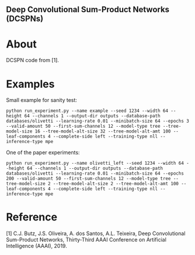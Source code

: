 Deep Convolutional Sum-Product Networks (DCSPNs)
------------------------------------------------

# About
DCSPN code from [1].

# Examples

Small example for sanity test:

```
python run_experiment.py --name example --seed 1234 --width 64 --height 64 --channels 1 --output-dir outputs --database-path databases/olivetti --learning-rate 0.01 --minibatch-size 64 --epochs 3 --valid-amount 50 --first-sum-channels 12 --model-type tree --tree-model-size 16 --tree-model-alt-size 32 --tree-model-alt-amt 100 --leaf-components 4 --complete-side left --training-type nll --inference-type mpe
```

One of the paper experiments:

```
python run_experiment.py --name olivetti_left --seed 1234 --width 64 --height 64 --channels 1 --output-dir outputs --database-path databases/olivetti --learning-rate 0.01 --minibatch-size 64 --epochs 200 --valid-amount 50 --first-sum-channels 12 --model-type tree --tree-model-size 2 --tree-model-alt-size 2 --tree-model-alt-amt 100 --leaf-components 4 --complete-side left --training-type nll --inference-type mpe
```

# Reference
[1] C.J. Butz, J.S. Oliveira, A. dos Santos, A.L. Teixeira, Deep Convolutional Sum-Product Networks, Thirty-Third AAAI Conference on Artificial Intelligence (AAAI), 2019.
